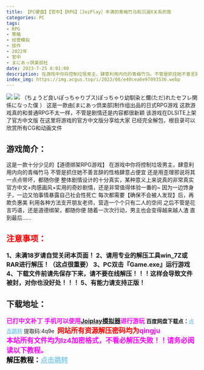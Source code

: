 ```yaml
---
title: 【PC硬盘】【官中】【RPG】［JoiPlay］丰满的青梅竹马和沉溺X关系的我
categories: PC
tags:
- RPG
- 策略
- 经营模拟
- 拔作
- 2022年
- 官中
- まにあっ倶楽部社
date: 2023-7-25 8:01:00
description: 在游戏中你将控制垃圾男主，肆意利用内向的青梅竹马。不管是抓住她不善言辞的性格肆意占便宜还是用歪理邪说将其一点点带坏，都随你便整体剧情设计的十分真实，某种意义上来说真的非常真实
index_img: https://img.acgus.top/i/2023/08/e40cea6e97093536.webp
---
```

![](https://img.acgus.top/i/2023/08/e40cea6e97093536.webp)
![](https://img.acgus.top/i/2023/08/a36b054812093538.webp)
（ちょうど良いぽっちゃりブス)ぽっちゃり幼馴染と爛(ただ)れたセフレ関係になった僕 ）
这是一款由[まにあっ倶楽部]制作组出品的日式RPG游戏
这款游戏真的和普通RPG不太一样，不管是剧情还是内容都很新颖
该游戏在DLSITE上架了官方中文版
在这里将游戏的官方中文版分享给大家
已经完全解包，根目录可以欣赏所有CG和动画文件

## 游戏简介：
这是一款十分少见的【道德绑架RPG游戏】
在游戏中你将控制垃圾男主，肆意利用内向的青梅竹马
不管是抓住她不善言辞的性格肆意占便宜
还是用歪理邪说将其一点点带坏，都随你便
整体剧情设计的十分真实，某种意义上来说真的非常真实
官方中文+肉感画风+实用的奇妙剧情，还是非常值得体验一番的~
因为一边馋身子，一边又怕事情暴露自己社会性死亡
每次都需要【确保不会被人发现】后，再欺负惠美
利用各种方法支开朋友老师，营造一个个只有二人的空间
之后不管是花言巧语，还是道德绑架，都随你便
随着一次次行动，男主也会变得越来越人渣
直到最后……
<br>




## <font color=#FF0000 >注意事项：</font>
<font size=3><b>1、未满18岁请自觉关闭本页面！
2、请用专业的解压工具win_7Z或RAR进行解压！（这点很重要）
3、PC双击『Game.exe』运行游戏
4、下载文件前请先保存下来，请不要在线解压！！！这样会导致文件被封，对你也没好处！！！
5、有能力请支持正版！</b></font>

## 下载地址：
<font color=#FF00FF size=3><b>已打中文补丁</b></font>
<font color=#FF00FF size=3>**手机可以使用[Joiplay模拟器](https://pan.baidu.com/s/18DqGRnvQRgRQtqM1JYSrYQ?pwd=967d)进行游玩**</font>
<b>百度网盘下载点：</b><a href="https://pan.baidu.com/s/1H2ZmUOEWTGOeXG-ngBB7bA?pwd=4q9e" style="color: #87CEEB;"><b>点击跳转</b></a> 提取码:4q9e
<a style="padding: 0" href="https://post.qingju.org/AD/"><img style="max-width:100%" src="https://img.acgus.top/i/2024/07/478f689b8021d8d499ab43d21acf137a.gif" alt=""></a>
<b><font color=#FF0000 size=4>网站所有资源解压密码均为</b></font><b><font color=#FF00FF size=4>qingju</font><font color=#FF0000 ></font></b><br><b><font color=#FF00FF size=4>本站所有文件均为lz4加密格式，不看必解压失败！！请务必阅读以下教程。</b></font><br><b><font color=#000 size=4>解压教程：</b><a href="https://post.qingju.org/tutorial/000/" style="color: #87CEEB;"><b>点击跳转</b></a>
